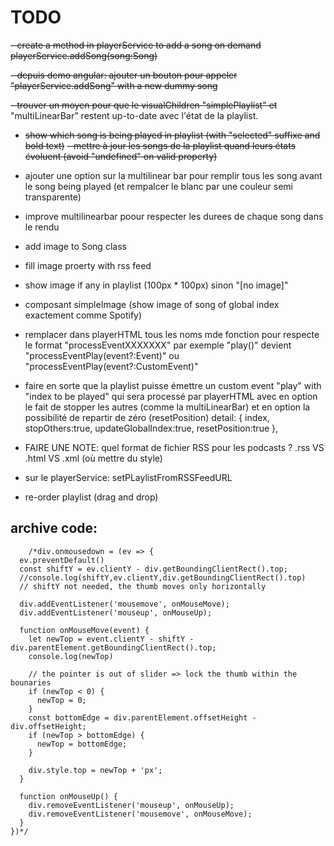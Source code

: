 # TODO

~~- create a method in playerService to add a song on demand 
  playerService.addSong(song:Song)~~

~~- depuis demo angular: ajouter un bouton pour appeler "playerService.addSong" with a new dummy song~~

~~- trouver un moyen pour que le visualChildren "simplePlaylist" et~~ "multiLinearBar" restent up-to-date avec l'état de la playlist.

- ~~show which song is being played in playlist (with "selected" suffixe and bold text)~~
~~- mettre à jour les songs de la playlist quand leurs états évoluent (avoid "undefined" on valid property)~~


- ajouter une option sur la multilinear bar pour remplir tous les song avant le song being played (et rempalcer le blanc par une couleur semi transparente)



-  improve multilinearbar poour respecter les durees de chaque song dans le rendu
-  add image to Song class
-  fill image proerty with rss feed
-  show image if any in playlist (100px \* 100px) sinon "[no image]"
-  composant simpleImage (show image of song of global index exactement comme Spotify)
-  remplacer dans playerHTML tous les noms mde fonction pour respecte le format "processEventXXXXXXX" par exemple "play()" devient "processEventPlay(event?:Event)" ou "processEventPlay(event?:CustomEvent)"
-  faire en sorte que la playlist puisse émettre un custom event "play" with "index to be played" qui sera processé par playerHTML avec en option le fait de stopper les autres (comme la multiLinearBar) et en option la possibilité de repartir de zéro (resetPosition)
   detail: { index, stopOthers:true, updateGlobalIndex:true, resetPosition:true },

-  FAIRE UNE NOTE: quel format de fichier RSS pour les podcasts ? .rss VS .html VS .xml (où mettre du style)
-  sur le playerService: setPLaylistFromRSSFeedURL
-  re-order playlist (drag and drop)




## archive code:

		/*div.onmousedown = (ev => {
      ev.preventDefault()
      const shiftY = ev.clientY - div.getBoundingClientRect().top;
      //console.log(shiftY,ev.clientY,div.getBoundingClientRect().top)
      // shiftY not needed, the thumb moves only horizontally

      div.addEventListener('mousemove', onMouseMove);
      div.addEventListener('mouseup', onMouseUp);

      function onMouseMove(event) {
        let newTop = event.clientY - shiftY - div.parentElement.getBoundingClientRect().top;
        console.log(newTop)

        // the pointer is out of slider => lock the thumb within the bounaries
        if (newTop < 0) {
          newTop = 0;
        }
        const bottomEdge = div.parentElement.offsetHeight - div.offsetHeight;
        if (newTop > bottomEdge) {
          newTop = bottomEdge;
        }

        div.style.top = newTop + 'px';
      }

      function onMouseUp() {
        div.removeEventListener('mouseup', onMouseUp);
        div.removeEventListener('mousemove', onMouseMove);
      }
    })*/
